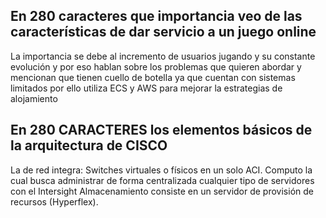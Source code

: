 ## En 280 caracteres que importancia veo de las características  de dar servicio a un juego online ##

La importancia se debe al incremento de usuarios jugando y su constante evolución y por eso hablan sobre los problemas que quieren abordar y mencionan que tienen cuello de botella ya que cuentan con sistemas limitados por ello utiliza ECS y AWS para mejorar la estrategias de alojamiento

## En 280 CARACTERES los elementos básicos de la arquitectura de CISCO ##

La de red integra:
Switches virtuales o físicos en un solo ACI.
Computo la cual busca administrar de forma centralizada cualquier tipo de servidores con el Intersight
Almacenamiento consiste en un servidor de provisión de recursos (Hyperflex).

